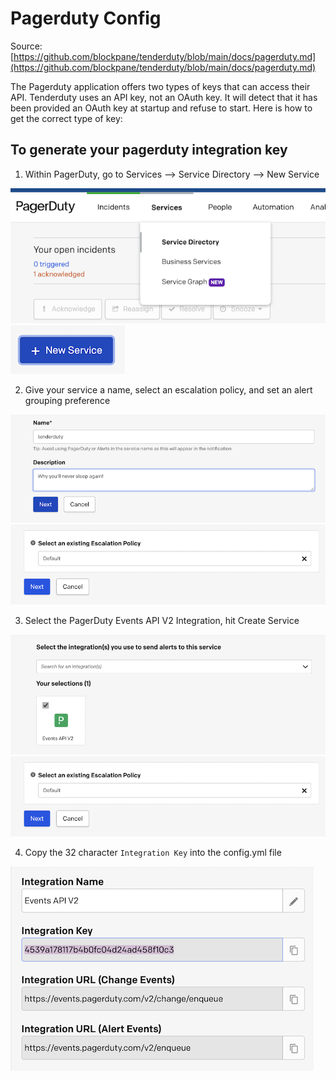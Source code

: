 # Pagerduty Config

Source: [https://github.com/blockpane/tenderduty/blob/main/docs/pagerduty.md](https://github.com/blockpane/tenderduty/blob/main/docs/pagerduty.md)

The Pagerduty application offers two types of keys that can access their API. Tenderduty uses an API key, not an OAuth key. It will detect that it has been provided an OAuth key at startup and refuse to start. Here is how to get the correct type of key:

## To generate your pagerduty integration key

1. Within PagerDuty, go to Services --> Service Directory --> New Service

<img src="https://raw.githubusercontent.com/elys-network/tenderduty/main/img/pd-services.png">
<img src="https://raw.githubusercontent.com/elys-network/tenderduty/main/img/pd-newservice.png">

2. Give your service a name, select an escalation policy, and set an alert grouping preference

<img src="https://raw.githubusercontent.com/elys-network/tenderduty/main/img/pd-create.png">
<img src="https://raw.githubusercontent.com/elys-network/tenderduty/main/img/pd-policy.png">


3. Select the PagerDuty Events API V2 Integration, hit Create Service

<img src="https://raw.githubusercontent.com/elys-network/tenderduty/main/img/pd-integrate.png">
<img src="https://raw.githubusercontent.com/elys-network/tenderduty/main/img/pd-policy.png">

4. Copy the 32 character ``Integration Key`` into the config.yml file

<img src="https://raw.githubusercontent.com/elys-network/tenderduty/main/img/pd-key.png">
